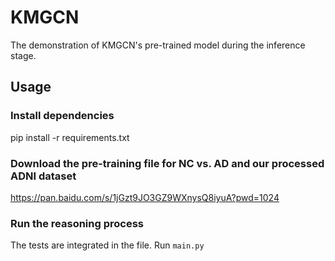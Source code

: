 # KMGCN
The demonstration of KMGCN's pre-trained model during the inference stage.

## Usage

### Install dependencies
  pip install -r requirements.txt

### Download the pre-training file for NC vs. AD and our processed ADNI dataset
<https://pan.baidu.com/s/1jGzt9JO3GZ9WXnysQ8iyuA?pwd=1024>

### Run the reasoning process
The tests are integrated in the file. Run `main.py`
